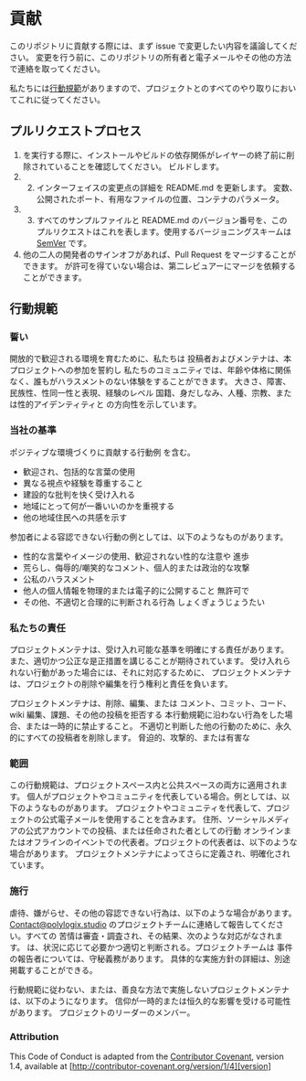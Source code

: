 # 貢献

このリポジトリに貢献する際には、まず issue で変更したい内容を議論してください。
変更を行う前に、このリポジトリの所有者と電子メールやその他の方法で連絡を取ってください。

私たちには[行動規範](markdownJP/CODE_OF_CONDUCTJP.md)がありますので、プロジェクトとのすべてのやり取りにおいてこれに従ってください。

## プルリクエストプロセス

1. を実行する際に、インストールやビルドの依存関係がレイヤーの終了前に削除されていることを確認してください。
   ビルドします。
2. 2. インターフェイスの変更点の詳細を README.md を更新します。
      変数、公開されたポート、有用なファイルの位置、コンテナのパラメータ。
3. 3. すべてのサンプルファイルと README.md のバージョン番号を、この
      プルリクエストはこれを表します。使用するバージョニングスキームは [SemVer](http://semver.org/) です。
4. 他の二人の開発者のサインオフがあれば、Pull Request をマージすることができます。
   が許可を得ていない場合は、第二レビュアーにマージを依頼することができます。

## 行動規範

### 誓い

開放的で歓迎される環境を育むために、私たちは
投稿者およびメンテナは、本プロジェクトへの参加を誓約し
私たちのコミュニティでは、年齢や体格に関係なく、誰もがハラスメントのない体験をすることができます。
大きさ、障害、民族性、性同一性と表現、経験のレベル
国籍、身だしなみ、人種、宗教、または性的アイデンティティと
の方向性を示しています。

### 当社の基準

ポジティブな環境づくりに貢献する行動例
を含む。

- 歓迎され、包括的な言葉の使用
- 異なる視点や経験を尊重すること
- 建設的な批判を快く受け入れる
- 地域にとって何が一番いいのかを重視する
- 他の地域住民への共感を示す

参加者による容認できない行動の例としては、以下のようなものがあります。

- 性的な言葉やイメージの使用、歓迎されない性的な注意や
  進歩
- 荒らし、侮辱的/嘲笑的なコメント、個人的または政治的な攻撃
- 公私のハラスメント
- 他人の個人情報を物理的または電子的に公開すること
  無許可で
- その他、不適切と合理的に判断される行為
  しょくぎょうじょうたい

### 私たちの責任

プロジェクトメンテナは、受け入れ可能な基準を明確にする責任があります。
また、適切かつ公正な是正措置を講じることが期待されています。
受け入れられない行動があった場合には、それに対応するために、 プロジェクトメンテナは、プロジェクトの削除や編集を行う権利と責任を負います。

プロジェクトメンテナは、削除、編集、または
コメント、コミット、コード、wiki 編集、課題、その他の投稿を拒否する
本行動規範に沿わない行為をした場合、または一時的に禁止すること。
不適切と判断した他の行動のために、永久的にすべての投稿者を削除します。
脅迫的、攻撃的、または有害な

### 範囲

この行動規範は、プロジェクトスペース内と公共スペースの両方に適用されます。
個人がプロジェクトやコミュニティを代表している場合。例としては、以下のようなものがあります。
プロジェクトやコミュニティを代表して、プロジェクトの公式電子メールを使用することを含みます。
住所、ソーシャルメディアの公式アカウントでの投稿、または任命された者としての行動
オンラインまたはオフラインのイベントでの代表者。プロジェクトの代表者は、以下のような場合があります。
プロジェクトメンテナによってさらに定義され、明確化されています。

### 施行

虐待、嫌がらせ、その他の容認できない行為は、以下のような場合があります。
Contact@polylogix.studio のプロジェクトチームに連絡して報告してください。すべての
苦情は審査・調査され、その結果、次のような対応がなされます。
は、状況に応じて必要かつ適切と判断される。プロジェクトチームは
事件の報告者については、守秘義務があります。
具体的な実施方針の詳細は、別途掲載することができる。

行動規範に従わない、または、善良な方法で実施しないプロジェクトメンテナは、以下のようになります。
信仰が一時的または恒久的な影響を受ける可能性があります。
プロジェクトのリーダーのメンバー。

### Attribution

This Code of Conduct is adapted from the [Contributor Covenant][homepage], version 1.4,
available at [http://contributor-covenant.org/version/1/4][version]

[homepage]: http://contributor-covenant.org
[version]: http://contributor-covenant.org/version/1/4/
